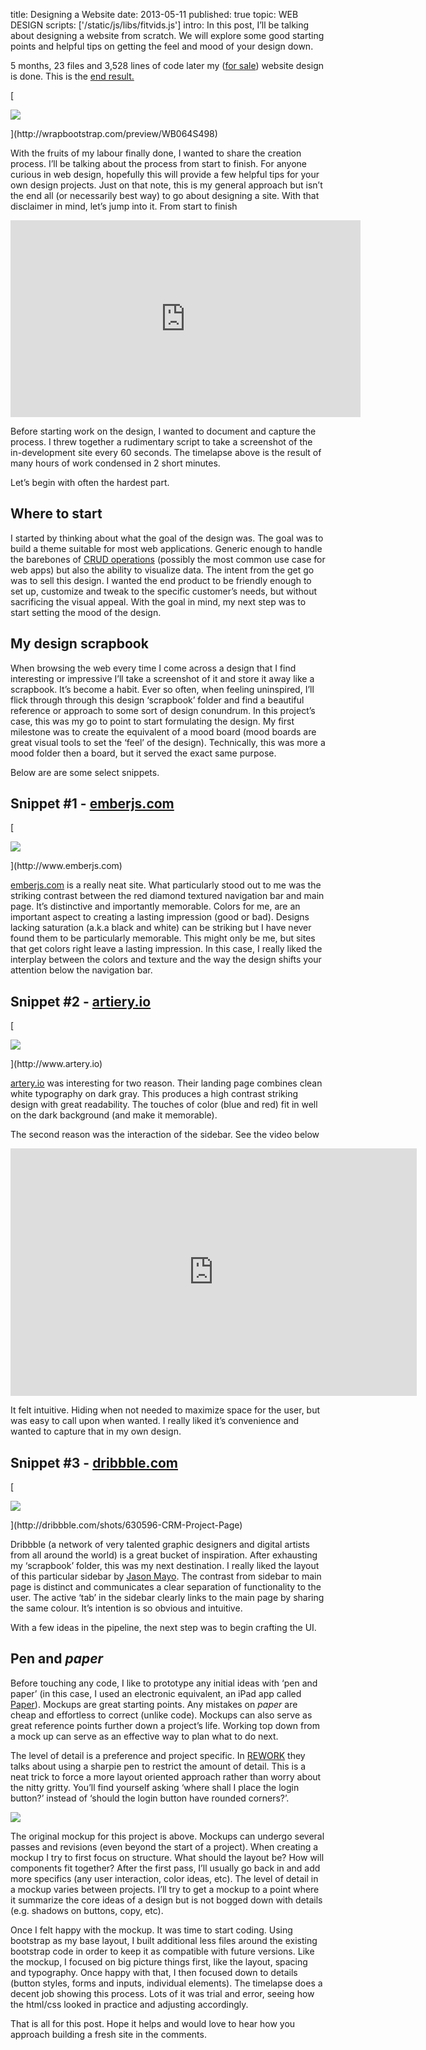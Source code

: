 title: Designing a Website
date: 2013-05-11
published: true
topic: WEB DESIGN
scripts: ['/static/js/libs/fitvids.js']
intro: In this post, I’ll be talking about designing a website from scratch. We will explore some good starting points and helpful tips on getting the feel and mood of your design down.


5 months, 23 files and 3,528 lines of code later my ([for sale][1]) website design is done. This is the [end result.][2]

[<div class="fit-img">
    <img src="/static/img/media/admino-screenshot.png">
</div>](http://wrapbootstrap.com/preview/WB064S498)

With the fruits of my labour finally done, I wanted to share the creation process.
I’ll be talking about the process from start to finish.
For anyone curious in web design, hopefully this will provide a few helpful tips for your own design projects.  Just on that note, this is my general approach but isn’t the end all (or necessarily best way) to go about designing a site. With that disclaimer in mind, let’s jump into it.
From start to finish

<div class="fit-vid">
    <iframe width="560" height="315" src="http://www.youtube.com/embed/-A3tfevse6A" frameborder="0" allowfullscreen></iframe>
</div>

Before starting work on the design, I wanted to document and capture the process. I threw together a rudimentary script to take a screenshot of the in-development site every 60 seconds. The timelapse above is the result of many hours of work condensed in 2 short minutes.

Let’s begin with often the hardest part.

Where to start
--------------

I started by thinking about what the goal of the design was.  The goal was to build a theme suitable for most web applications. Generic enough to handle the barebones of [CRUD operations][3] (possibly the most common use case for web apps) but also the ability to visualize data. The intent from the get go was to sell this design. I wanted the end product to be friendly enough to set up, customize and tweak to the specific customer’s needs, but without sacrificing the visual appeal. With the goal in mind, my next step was to start setting the mood of the design.

My design scrapbook
-------------------

When browsing the web every time I come across a design that I find interesting or impressive I’ll take a screenshot of it and store it away like a scrapbook. It’s become a habit.  Ever so often, when feeling uninspired, I’ll flick through through this design ‘scrapbook’ folder and find a beautiful reference or approach to some sort of design conundrum. In this project’s case, this was my go to point to start formulating the design. My first milestone was to create the equivalent of a mood board (mood boards are great visual tools to set the ‘feel’ of the design). Technically, this was more a mood folder then a board, but it served the exact same purpose.

Below are are some select snippets.


Snippet #1 - [emberjs.com](www.emberjs.com)
------------------------

[<div class="fit-img">
    <img src="/static/img/media/ember-screenshot.png"/>
</div>](http://www.emberjs.com)

[emberjs.com](http://www.emberjs.com) is a really neat site. What particularly stood out to me was the striking contrast between the red diamond textured navigation bar and main page. It’s distinctive and importantly memorable. Colors for me, are an important aspect to creating a lasting impression (good or bad). Designs lacking saturation (a.k.a black and white) can be striking but I have never found them to be particularly memorable. This might only be me, but sites that get colors right leave a lasting impression. In this case, I really liked the interplay between the colors and texture and the way the design shifts your attention below the navigation bar.


Snippet #2 - [artiery.io](http://artiery.io)
-------------------------------------------

[<div class="fit-img">
    <img src="/static/img/media/artiery-screenshot-2.png">
</div>](http://www.artery.io)

[artery.io](http://www.artery.io) was interesting for two reason. Their landing page combines clean white typography on dark gray. This produces a high contrast striking design with great readability. The touches of color (blue and red) fit in well on the dark background (and make it memorable).

The second reason was the interaction of the sidebar. See the video below

<div class="fit-vid">
    <iframe class="fit-vid" src="http://www.screenr.com/embed/rF37" width="650" height="396" frameborder="0"></iframe>
</div>

It felt intuitive. Hiding when not needed to maximize space for the user, but was easy to call upon when wanted. I really liked it’s convenience and wanted to capture that in my own design.

Snippet #3 - [dribbble.com](http://dribbble.com)
------------------------------------------------

[<div class="fit-img">
    <img src="http://dribbble.s3.amazonaws.com/users/5577/screenshots/630596/crm_project_small.png"/>
</div>](http://dribbble.com/shots/630596-CRM-Project-Page)

Dribbble (a network of very talented graphic designers and digital artists from all around the world) is a great bucket of inspiration. After exhausting my ‘scrapbook’ folder, this was my next destination. I really liked the layout of this particular sidebar by [Jason Mayo](http://dribbble.com/madebymayo). The contrast from sidebar to main page is distinct and communicates a clear separation of functionality to the user. The active ‘tab’ in the sidebar clearly links to the main page by sharing the same colour. It’s intention is so obvious and intuitive.

With a few ideas in the pipeline, the next step was to begin crafting the UI.

Pen and *paper*
-------------

Before touching any code, I like to prototype any initial ideas with ‘pen and paper’ (in this case, I used an electronic equivalent, an iPad app called [Paper](http://www.fiftythree.com/paper)). Mockups are great starting points. Any mistakes on *paper* are cheap and effortless to correct (unlike code). Mockups can also serve as great reference points further down a project’s life. Working top down from a mock up can serve as an effective way to plan what to do next.

The level of detail is a preference and project specific. In [REWORK](http://www.amazon.co.uk/gp/product/0091929784/ref=as_li_qf_sp_asin_tl?ie=UTF8&camp=1634&creative=6738&creativeASIN=0091929784&linkCode=as2&tag=baby04c1-21) they talks about using a sharpie pen to restrict the amount of detail. This is a neat trick to force a more layout oriented approach rather than worry about the nitty gritty. You’ll find yourself asking ‘where shall I place the login button?’ instead of ‘should the login button have rounded corners?’.

<div class="fit-img">
    <img src="/static/img/media/admino-mockup.png"/>
</div>

The original mockup for this project is above. Mockups can undergo several passes and revisions (even beyond the start of a project). When creating a mockup I try to first focus on structure. What should the layout be? How will components fit together?
After the first pass, I’ll usually go back in and add more specifics (any user interaction, color ideas, etc).
The level of detail in a mockup varies between projects. I’ll try to get a mockup to a point where it summarize the core ideas of a design but is not bogged down with details (e.g. shadows on buttons, copy, etc).

Once I felt happy with the mockup. It was time to start coding. Using bootstrap as my base layout, I built additional less files around the existing bootstrap code in order to keep it as compatible with future versions. Like the mockup, I focused on big picture things first, like the layout, spacing and typography. Once happy with that, I then focused down to details (button styles, forms and inputs, individual elements). The timelapse does a decent job showing this process. Lots of it was trial and error, seeing how the html/css looked in practice and adjusting accordingly.  

That is all for this post. Hope it helps and would love to hear how you approach building a fresh site in the comments.

[1]: https://wrapbootstrap.com/theme/admino-fixed-width-admin-template-WB064S498?ref=cameron
[2]: http://wrapbootstrap.com/preview/WB064S498
[3]: http://en.wikipedia.org/wiki/Create,_read,_update_and_delete
